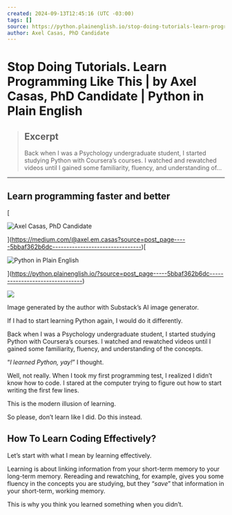 ```yaml
---
created: 2024-09-13T12:45:16 (UTC -03:00)
tags: []
source: https://python.plainenglish.io/stop-doing-tutorials-learn-programming-like-this-5bbaf362b6dc
author: Axel Casas, PhD Candidate
---
```


# Stop Doing Tutorials. Learn Programming Like This | by Axel Casas, PhD Candidate | Python in Plain English

> ## Excerpt
> Back when I was a Psychology undergraduate student, I started studying Python with Coursera’s courses. I watched and rewatched videos until I gained some familiarity, fluency, and understanding of…

---
## Learn programming faster and better

[

![Axel Casas, PhD Candidate](https://miro.medium.com/v2/resize:fill:88:88/1*0t_-5jvLNMhLm2LGFfpFkQ.jpeg)



](https://medium.com/@axel.em.casas?source=post_page-----5bbaf362b6dc--------------------------------)[

![Python in Plain English](https://miro.medium.com/v2/resize:fill:48:48/1*VA3oGfprJgj5fRsTjXp6fA@2x.png)



](https://python.plainenglish.io/?source=post_page-----5bbaf362b6dc--------------------------------)

![](https://miro.medium.com/v2/resize:fit:875/0*W3gAMMuPolMsx6MQ.jpeg)

Image generated by the author with Substack’s AI image generator.

If I had to start learning Python again, I would do it differently.

Back when I was a Psychology undergraduate student, I started studying Python with Coursera’s courses. I watched and rewatched videos until I gained some familiarity, fluency, and understanding of the concepts.

“_I learned Python, yay!_” I thought.

Well, not really. When I took my first programming test, I realized I didn’t know how to code. I stared at the computer trying to figure out how to start writing the first few lines.

This is the modern illusion of learning.

So please, don’t learn like I did. Do this instead.

## How To Learn Coding Effectively?

Let’s start with what I mean by learning effectively.

Learning is about linking information from your short-term memory to your long-term memory. Rereading and rewatching, for example, gives you some fluency in the concepts you are studying, but they “_save_” that information in your short-term, working memory.

This is why you think you learned something when you didn’t.
